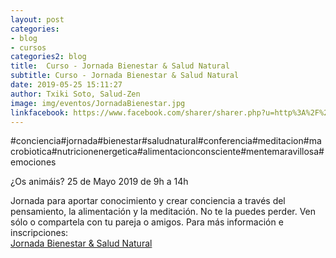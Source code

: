 ```yaml
---
layout: post
categories:
- blog
- cursos
categories2: blog
title:  Curso - Jornada Bienestar & Salud Natural
subtitle: Curso - Jornada Bienestar & Salud Natural
date: 2019-05-25 15:11:27
author: Txiki Soto, Salud-Zen
image: img/eventos/JornadaBienestar.jpg
linkfacebook: https://www.facebook.com/sharer/sharer.php?u=http%3A%2F%2Fsalud-zen.com%2Fblog%2F2019%2F05%2F25%2Fcursos-jornada-bienestar.html&amp;src=sdkpreparse
---
```

#conciencia#jornada#bienestar#saludnatural#conferencia#meditacion#macrobiotica#nutricionenergetica#alimentacionconsciente#mentemaravillosa#emociones

¿Os animáis? 25 de Mayo 2019 de 9h a 14h

Jornada para aportar conocimiento y crear conciencia a través del pensamiento, la alimentación y la meditación.
No te la puedes perder. Ven sólo o compartela con tu pareja o amigos.
Para más información e inscripciones:   
[Jornada Bienestar & Salud Natural][curso]  


[curso]:{{site.url}}{{site.baseurl}}/evento/2019/05/25/curso-jornada-bienestar.html
